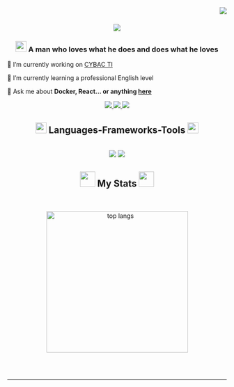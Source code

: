 <img align="right" src="https://visitor-badge.laobi.icu/badge?page_id=aleff-eco.aleff-eco" />

<h1 align="center">
    <img src="https://readme-typing-svg.herokuapp.com/?font=Fira+Code&color=FFFFFF&size=35&center=true&vCenter=true&width=500&height=70&duration=4000&lines=Hi+i'm+Aleff!+👋;+I'm+software+engineer!;+I'm+fullstack+developer!;" />
</h1>


<h3 align="center"><img src="https://external-content.duckduckgo.com/iu/?u=https%3A%2F%2Fmedia.giphy.com%2Fmedia%2FUvPvsX9oMlMWs%2Fgiphy.gif&f=1&nofb=1&ipt=e1929405b5f16b6667bce49dde41e9e1c8a8b2edf52003b7b9c22355526f0484&ipo=images" width ="25"> A man who loves what he does and does what he loves </h3>

💼 I’m currently working on <a href="https://www.grupocybac.com/" target="blank" >CYBAC TI</a> 

🌱 I’m currently learning a professional English level

💬 Ask me about **Docker, React... or anything [here](https://github.com/aleff-eco/aleff-eco/issues)**

</div>

<div align="center"> 
  <a href="mailto:dev.aleec@gmail.com">
    <img src="https://img.shields.io/badge/Gmail-333333?style=for-the-badge&logo=gmail&logoColor=red" />
  </a>
  <a href="https://www.linkedin.com/in/aleff-espinosa-cordova-59b997296/" target="_blank">
    <img src="https://img.shields.io/badge/LinkedIn-0077B5?style=for-the-badge&logo=linkedin&logoColor=white" target="_blank" />
  </a>
  <a href="" target="_blank">
     <img src="https://img.shields.io/badge/Portfolio-FF5722?style=for-the-badge&logo=todoist&logoColor=white" target="_blank" /> <!-- sqlite, safari, google-chrome are other good icon options -->
  </a>
</div>

<h2 align="center"><img src="https://media2.giphy.com/media/QssGEmpkyEOhBCb7e1/giphy.gif?cid=ecf05e47a0n3gi1bfqntqmob8g9aid1oyj2wr3ds3mg700bl&rid=giphy.gif" width ="25"> Languages-Frameworks-Tools <img src="https://media2.giphy.com/media/QssGEmpkyEOhBCb7e1/giphy.gif?cid=ecf05e47a0n3gi1bfqntqmob8g9aid1oyj2wr3ds3mg700bl&rid=giphy.gif" width ="25"></h2>
<br/>
<div align="center">
    <img src="https://skillicons.dev/icons?i=react,bootstrap,html,css,vscode,github,gitlab,figma,tailwind,git,docker,laravel" />
    <img src="https://skillicons.dev/icons?i=nodejs,python,javascript,typescript,php,mysql,java,nextjs,linux" /><br>
</div>

<h2 align="center"><img src="https://media.giphy.com/media/iY8CRBdQXODJSCERIr/giphy.gif" width="35"> My Stats <img src="https://media.giphy.com/media/iY8CRBdQXODJSCERIr/giphy.gif" width="35"></h2>
<br>
<div align=center>
<br/>
    <img width=325 align="center" src="https://github-readme-stats-salesp07.vercel.app/api/top-langs/?username=aleff-eco&hide=HTML&langs_count=8&layout=compact&theme=react&border_radius=10&size_weight=0.5&count_weight=0.5&exclude_repo=github-readme-stats" alt="top langs" />
</div>

<br/><br/>

<hr/>

<br/>

